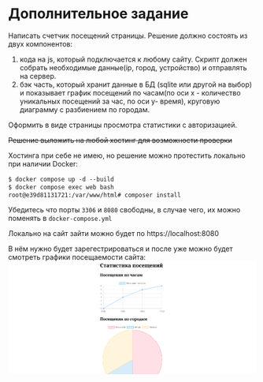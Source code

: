 # Дополнительное задание
Написать счетчик посещений страницы. Решение должно состоять из двух компонентов:
1. кода на js, который подключается к любому сайту. Скрипт должен собрать необходимые данные(ip, город, устройство) и отправлять на сервер.
2. бэк часть, который хранит данные в БД (sqlite или другой на выбор) и показывает график посещений по часам(по оси х - количество уникальных посещений за час, по оси y- время), круговую диаграмму с разбиением по городам.
   

Оформить в виде страницы просмотра статистики с авторизацией.

~~Решение выложить на любой хостинг для возможности проверки~~

Хостинга при себе не имею, но решение можно протестить локально при наличии Docker:

```shell
$ docker compose up -d --build
$ docker compose exec web bash
root@e39d81131721:/var/www/html# composer install
```

Убедитесь что порты `3306` и `8080` свободны, в случае чего, их можно поменять в `docker-compose.yml`

Локально на сайт зайти можно будет по https://localhost:8080

В нём нужно будет зарегестрироваться и после уже можно будет смотреть графики посещаемости сайта:
![Пример статистики](stats-example.png)